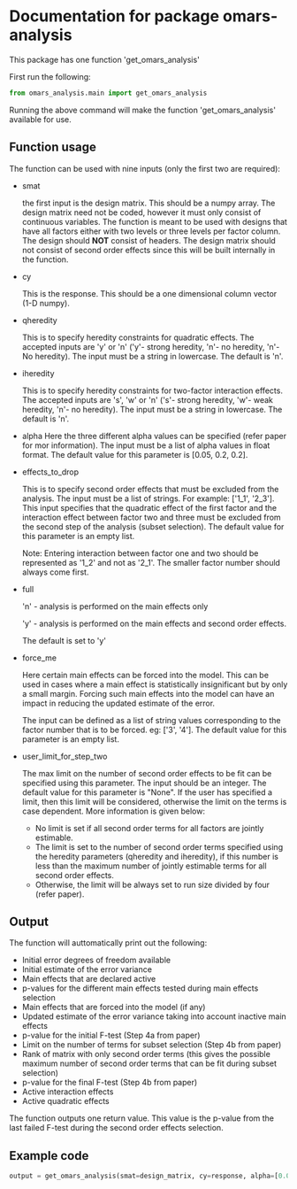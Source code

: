 # Documentation for package omars-analysis

This package has one function 'get_omars_analysis'

First run the following:

```python
from omars_analysis.main import get_omars_analysis
```

Running the above command will make the function 'get_omars_analysis' available for use.

## Function usage

The function can be used with nine inputs (only the first two are required):

- smat
  
  the first input is the design matrix. This should be a numpy array. The design matrix need not be coded, however it must only consist of continuous variables. The function is meant to be used with designs that have all factors either with two levels or three levels per factor column. The design should **NOT** consist of headers. The design matrix should not consist of second order effects since this will be built internally in the function.

- cy
  
  This is the response. This should be a one dimensional column vector (1-D numpy).

- qheredity
  
  This is to specify heredity constraints for quadratic effects. The accepted inputs are 'y' or 'n' ('y'- strong heredity, 'n'- no heredity, 'n'- No heredity). The input must be a string in lowercase. The default is 'n'.

- iheredity
  
  This is to specify heredity constraints for two-factor interaction effects. The accepted inputs are 's', 'w' or 'n' ('s'- strong heredity, 'w'- weak heredity, 'n'- no heredity). The input must be a string in lowercase. The default is 'n'.

- alpha
  Here the three different alpha values can be specified (refer paper for mor information). The input must be a list of alpha values in float format. The default value for this parameter is [0.05, 0.2, 0.2].

- effects_to_drop
  
  This is to specify second order effects that must be excluded from the analysis. The input must be a list of strings. For example: ['1_1', '2_3']. This input specifies that the quadratic effect of the first factor and the interaction effect between factor two and three must be excluded from the second step of the analysis (subset selection). The default value for this parameter is an empty list.

  Note: Entering interaction between factor one and two should be represented as '1_2' and not as '2_1'. The smaller factor number should always come first.

- full
  
  'n' -  analysis is performed on the main effects only
  
  'y' - analysis is performed on the main effects and second order effects.

  The default is set to 'y'

- force_me
  
  Here certain main effects can be forced into the model. This can be used in cases where a main effect is statistically insignificant but by only a small margin. Forcing such main effects into the model can have an impact in reducing the updated estimate of the error.
  
  The input can be defined as a list of string values corresponding to the factor number that is to be forced. eg: ['3', '4']. The default value for this parameter is an empty list.

- user_limit_for_step_two
  
  The max limit on the number of second order effects to be fit can be specified using this parameter. The input should be an integer. The default value for this parameter is "None". If the user has specified a limit, then this limit will be considered, otherwise the limit on the terms is case dependent. More information is given below:
  - No limit is set if all second order terms for all factors are jointly estimable.
  - The limit is set to the number of second order terms specified using the heredity parameters (qheredity and iheredity), if this number is less than the maximum number of jointly estimable terms for all second order effects.
  - Otherwise, the limit will be always set to run size divided by four (refer paper).

## Output

The function will auttomatically print out the following:

- Initial error degrees of freedom available
- Initial estimate of the error variance
- Main effects that are declared active
- p-values for the different main effects tested during main effects selection
- Main effects that are forced into the model (if any)
- Updated estimate of the error variance taking into account inactive main effects
- p-value for the initial F-test (Step 4a from paper)
- Limit on the number of terms for subset selection (Step 4b from paper)
- Rank of matrix with only second order terms (this gives the possible maximum number of second order terms that can be fit during subset selection)
- p-value for the final F-test (Step 4b from paper)
- Active interaction effects
- Active quadratic effects

The function outputs one return value. This value is the p-value from the last failed F-test during the second order effects selection.

## Example code

```python
output = get_omars_analysis(smat=design_matrix, cy=response, alpha=[0.05, 0.2, 0.2], qheredity='n', iheredity='n', effects_to_drop=['1_3', '2_6'], full='y', force_me=['4'], user_limit_for_step_two=None)
```
